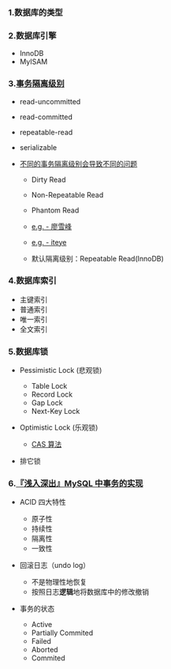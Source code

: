 ### 1.数据库的类型
### 2.数据库引擎

- InnoDB
- MyISAM

### 3.[事务隔离级别](https://juejin.im/post/5c519bb8f265da617831cfff#heading-3)

- read-uncommitted

- read-committed

- repeatable-read

- serializable

- [不同的事务隔离级别会导致不同的问题](https://juejin.im/entry/5b835dfbf265da43531d0593)

  - Dirty Read
  - Non-Repeatable Read
  - Phantom Read

  - [e.g. - 廖雪峰](https://www.liaoxuefeng.com/wiki/1177760294764384/1179611198786848)
  - [e.g. - iteye](https://www.iteye.com/blog/uule-1109647)
  - 默认隔离级别：Repeatable Read(InnoDB)

### 4.数据库索引

- 主键索引
- 普通索引
- 唯一索引
- 全文索引

### 5.数据库锁

- Pessimistic Lock (悲观锁)

  - Table Lock
  - Record Lock
  - Gap Lock
  - Next-Key Lock

- Optimistic Lock (乐观锁)

  - [CAS 算法](https://segmentfault.com/a/1190000017943658)

- 排它锁

### 6.[『浅入深出』MySQL 中事务的实现](https://draveness.me/mysql-transaction)

- ACID 四大特性

  - 原子性
  - 持续性
  - 隔离性
  - 一致性

- 回滚日志（undo log）

  - 不是物理性地恢复
  - 按照日志**逻辑**地将数据库中的修改撤销

- 事务的状态

  - Active
  - Partially Commited
  - Failed
  - Aborted
  - Commited